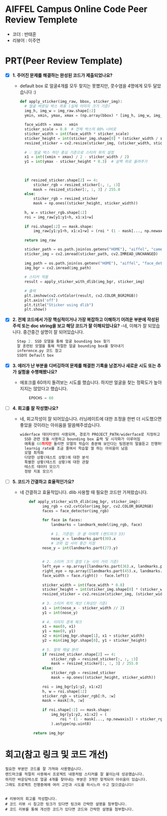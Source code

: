 # AIFFEL Campus Online Code Peer Review Templete
- 코더 : 반태훈
- 리뷰어 : 이주연

# PRT(Peer Review Template)
- [X]  **1. 주어진 문제를 해결하는 완성된 코드가 제출되었나요?**
    - default box 로 얼굴4개를 모두 찾지는 못헀지만, 콧수염을 4명에게 모두 달았습니다 :)
      ```python
      def apply_sticker(img_raw, bbox, sticker_img):
        # 얼굴 바운딩 박스 좌표 (실제 이미지 크기 기준)
        img_h, img_w = img_raw.shape[:2]
        ymin, xmin, ymax, xmax = (np.array(bbox) * [img_h, img_w, img_h, img_w]).astype(int)
    
        face_width = xmax - xmin
        sticker_scale = 0.8  # 전체 박스의 80% 너비로
        sticker_width = int(face_width * sticker_scale)
        sticker_height = int(sticker_img.shape[0] * (sticker_width / sticker_img.shape[1]))
        resized_sticker = cv2.resize(sticker_img, (sticker_width, sticker_height))
    
        # 💡 얼굴 박스 하단 중심 기준으로 스티커 위치 설정
        x1 = int((xmin + xmax) / 2 - sticker_width / 2)
        y1 = int(ymax - sticker_height * 0.3)  # 살짝 위로 올려주기
    
        
    
        if resized_sticker.shape[2] == 4:
            sticker_rgb = resized_sticker[:, :, :3]
            mask = resized_sticker[:, :, 3] / 255.0
        else:
            sticker_rgb = resized_sticker
            mask = np.ones((sticker_height, sticker_width))
    
        h, w = sticker_rgb.shape[:2]
        roi = img_raw[y1:y1+h, x1:x1+w]
    
        if roi.shape[:2] == mask.shape:
            img_raw[y1:y1+h, x1:x1+w] = (roi * (1 - mask[..., np.newaxis]) + sticker_rgb * mask[..., np.newaxis]).astype(np.uint8)
    
        return img_raw
      ```
      ```python
        sticker_path = os.path.join(os.getenv("HOME"), "aiffel", "camera_sticker", "images", "cat-whiskers.png")
        sticker_img = cv2.imread(sticker_path, cv2.IMREAD_UNCHANGED)
        
        img_path = os.path.join(os.getenv("HOME"), "aiffel", "face_detector", "image_people.png")
        img_bgr = cv2.imread(img_path)
        
        # 스티커 적용
        result = apply_sticker_with_dlib(img_bgr, sticker_img)
        
        # 출력
        plt.imshow(cv2.cvtColor(result, cv2.COLOR_BGR2RGB))
        plt.axis('off')
        plt.title("Sticker using dlib")
        plt.show()
      ```
    
- [X]  **2. 전체 코드에서 가장 핵심적이거나 가장 복잡하고 이해하기 어려운 부분에 작성된 
주석 또는 doc string을 보고 해당 코드가 잘 이해되었나요?**
    -네, 이해가 잘 되었습니다. 중간중간 설명이 잘 되어있습니다.
      ```python
        Step 2. SSD 모델을 통해 얼굴 bounding box 찾기
        잘 훈련된 모델을 통해 적절한 얼굴 bounding box를 찾아내기
        inference.py 코드 참고
        SSD의 Default box
      ```
        
- [X]  **3. 에러가 난 부분을 디버깅하여 문제를 해결한 기록을 남겼거나
새로운 시도 또는 추가 실험을 수행해봤나요?**
    - 에포크를 60까지 돌려보는 시도를 했습니다. 하지만 얼굴을 찾는 정확도가 높아지지는 않았다고 했습니다.
      ```python
          EPOCHS = 60
      ```
        
- [ ]  **4. 회고를 잘 작성했나요?**
    - 네, 회고작성이 잘 되어있습니다. 러닝레이트에 대한 조정을 한번 더 시도했으면 좋았을 것이라는 아쉬움을 말씀해주셨습니다.
      ```python
      widerface 데이터셋이 사용되며, 경로가 PROJECT_PATH/widerface로 지정하고 wider_face_train_bbx_gt.txt를 파싱하여 bounding box 정보를 처리하는 parse_widerface()함수로 구현함(TFRecord 생성, augmentation, prior box 관련 코드도 구현함)
        SSD 관련 모듈 사용하고 bounding box 출력 및 시각화가 이루어짐
        에폭을 60까지만 돌리면 모델의 학습이 충분해 보인다는 팀원분의 말을듣고 진행하였으나, 여전히 3명만 face detection 하는 모습을 보여조금 아쉬웠음
        learnig rate를 조금 줄여서 학습할 껄 하는 아쉬움이 남음
        모델 최적화
        다양한 상황(테스트 상황)에 대한 분석
        특별한 상황(테스트 상황)에 대한 관찰
        테스트 데이터 모으기
        정량 지표 모으기
      ```
        
- [ ]  **5. 코드가 간결하고 효율적인가요?**
    - 네 간결하고 효율적입니다. dlib 사용할 때 필요한 코드만 가져왔습니다.
      ```python
          def apply_sticker_with_dlib(img_bgr, sticker_img):
                img_rgb = cv2.cvtColor(img_bgr, cv2.COLOR_BGR2RGB)
                faces = face_detector(img_rgb)
            
                for face in faces:
                    landmarks = landmark_model(img_rgb, face)
            
                    # 1. 기준점: 코 끝 아래쪽 (랜드마크 33)
                    nose_x = landmarks.part(30).x
                    # 코와 입 사이 중간 지점
                nose_y = int(landmarks.part(27).y)
        
        
                # 2. 스티커 크기 결정 (눈 사이 거리 기준)
                left_eye = np.array([landmarks.part(36).x, landmarks.part(36).y])
                right_eye = np.array([landmarks.part(45).x, landmarks.part(45).y])
                face_width = face.right() - face.left()
                
                sticker_width = int(face_width * 0.8)
                sticker_height = int(sticker_img.shape[0] * (sticker_width / sticker_img.shape[1]))
                resized_sticker = cv2.resize(sticker_img, (sticker_width, sticker_height))
        
                # 3. 스티커 위치 계산 (좌상단 기준)
                x1 = int(nose_x - sticker_width // 2)
                y1 = int(nose_y)
        
                # 4. 이미지 경계 체크
                x1 = max(0, x1)
                y1 = max(0, y1)
                x2 = min(img_bgr.shape[1], x1 + sticker_width)
                y2 = min(img_bgr.shape[0], y1 + sticker_height)
        
                # 5. 알파 채널 분리
                if resized_sticker.shape[2] == 4:
                    sticker_rgb = resized_sticker[:, :, :3]
                    mask = resized_sticker[:, :, 3] / 255.0
                else:
                    sticker_rgb = resized_sticker
                    mask = np.ones((sticker_height, sticker_width))
        
                roi = img_bgr[y1:y2, x1:x2]
                h, w = roi.shape[:2]
                sticker_rgb = sticker_rgb[:h, :w]
                mask = mask[:h, :w]
        
                if roi.shape[:2] == mask.shape:
                    img_bgr[y1:y2, x1:x2] = (
                        roi * (1 - mask[..., np.newaxis]) + sticker_rgb * mask[..., np.newaxis]
                    ).astype(np.uint8)
        
            return img_bgr
      ```                                                        


# 회고(참고 링크 및 코드 개선)
```
필요한 부분만 코드를 잘 가져와 사용했습니다.
랜드마크를 적절히 사용해서 프로젝트 내용처럼 스티커를 잘 붙이는데 성공했습니다.
하지만 바운딩박스로 얼굴 4개를 찾아내는 부분은 3개만 찾게되어 아쉬움이 있습니다.
그래도 프로젝트 진행중에에 여러 고민과 시도를 하시느라 수고 많으셨습니다!


# 리뷰어의 회고를 작성합니다.
# 코드 리뷰 시 참고한 링크가 있다면 링크와 간략한 설명을 첨부합니다.
# 코드 리뷰를 통해 개선한 코드가 있다면 코드와 간략한 설명을 첨부합니다.
```

